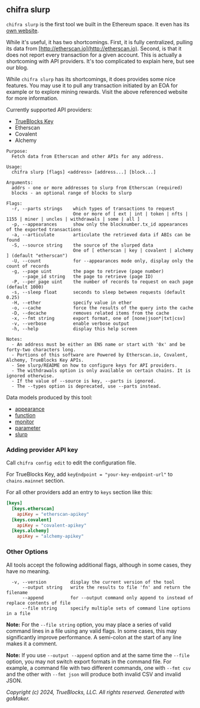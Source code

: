 ## chifra slurp

`chifra slurp` is the first tool we built in the Ethereum space. It even has its [own website](http://ethslurp.com).

While it's useful, it has two shortcomings. First, it is fully centralized, pulling its data from
[http://etherscan.io](http://etherscan.io). Second, is that it does not report every transaction
for a given account. This is actually a shortcoming with API providers. It's too complicated to explain
here, but see our blog.

While `chifra slurp` has its shortcomings, it does provides some nice features. You may use it to pull
any transaction initiated by an EOA for example or to explore mining rewards. Visit the above
referenced website for more information.

Currently supported API providers:
- [TrueBlocks Key](https://key.trueblocks.io)
- Etherscan
- Covalent
- Alchemy

```[plaintext]
Purpose:
  Fetch data from Etherscan and other APIs for any address.

Usage:
  chifra slurp [flags] <address> [address...] [block...]

Arguments:
  addrs - one or more addresses to slurp from Etherscan (required)
  blocks - an optional range of blocks to slurp

Flags:
  -r, --parts strings    which types of transactions to request
                         One or more of [ ext | int | token | nfts | 1155 | miner | uncles | withdrawals | some | all ]
  -p, --appearances      show only the blocknumber.tx_id appearances of the exported transactions
  -a, --articulate       articulate the retrieved data if ABIs can be found
  -S, --source string    the source of the slurped data
                         One of [ etherscan | key | covalent | alchemy ] (default "etherscan")
  -U, --count            for --appearances mode only, display only the count of records
  -g, --page uint        the page to retrieve (page number)
      --page_id string   the page to retrieve (page ID)
  -P, --per_page uint    the number of records to request on each page (default 1000)
  -s, --sleep float      seconds to sleep between requests (default 0.25)
  -H, --ether            specify value in ether
  -o, --cache            force the results of the query into the cache
  -D, --decache          removes related items from the cache
  -x, --fmt string       export format, one of [none|json*|txt|csv]
  -v, --verbose          enable verbose output
  -h, --help             display this help screen

Notes:
  - An address must be either an ENS name or start with '0x' and be forty-two characters long.
  - Portions of this software are Powered by Etherscan.io, Covalent, Alchemy, TrueBlocks Key APIs.
  - See slurp/README on how to configure keys for API providers.
  - The withdrawals option is only available on certain chains. It is ignored otherwise.
  - If the value of --source is key, --parts is ignored.
  - The --types option is deprecated, use --parts instead.
```

Data models produced by this tool:

- [appearance](/data-model/accounts/#appearance)
- [function](/data-model/other/#function)
- [monitor](/data-model/accounts/#monitor)
- [parameter](/data-model/other/#parameter)
- [slurp](/data-model/other/#slurp)

### Adding provider API key
Call `chifra config edit` to edit the configuration file.

For TrueBlocks Key, add `keyEndpoint = "your-key-endpoint-url"` to `chains.mainnet` section.

For all other providers add an entry to `keys` section like this:
```toml
[keys]
  [keys.etherscan]
    apiKey = "etherscan-apikey"
  [keys.covalent]
    apiKey = "covalent-apikey"
  [keys.alchemy]
    apiKey = "alchemy-apikey"
```

### Other Options

All tools accept the following additional flags, although in some cases, they have no meaning.

```[plaintext]
  -v, --version         display the current version of the tool
      --output string   write the results to file 'fn' and return the filename
      --append          for --output command only append to instead of replace contents of file
      --file string     specify multiple sets of command line options in a file
```

**Note:** For the `--file string` option, you may place a series of valid command lines in a file using any
valid flags. In some cases, this may significantly improve performance. A semi-colon at the start
of any line makes it a comment.

**Note:** If you use `--output --append` option and at the same time the `--file` option, you may not switch
export formats in the command file. For example, a command file with two different commands, one with `--fmt csv`
and the other with `--fmt json` will produce both invalid CSV and invalid JSON.

*Copyright (c) 2024, TrueBlocks, LLC. All rights reserved. Generated with goMaker.*
